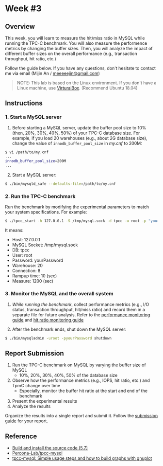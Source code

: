 # Week #3

## Overview

This week, you will learn to measure the hit/miss ratio in MySQL while running the TPC-C benchmark. You will also measure the performence metrics by changing the buffer sizes. Then, you will analyze the impact of different buffer sizes on the overall performance (e.g., transaction throughput, hit ratio, etc.)

Follow the guide below. If you have any questions, don't hesitate to contact me via email (Mijin An / meeeeejin@gmail.com)

> NOTE: This lab is based on the Linux environment. If you don't have a Linux machine, use [VirturalBox](https://www.virtualbox.org/). (Recommend Ubuntu 18.04)

## Instructions

### 1. Start a MySQL server

1. Before starting a MySQL server, update the buffer pool size to 10% (then, 20%, 30%, 40%, 50%) of your TPC-C database size. For example, if you load 20 warehouses (e.g., about 2G database size), change the value of `innodb_buffer_pool_size` in *my.cnf* to 200M:

```bash
$ vi /path/to/my.cnf
...
innodb_buffer_pool_size=200M
...
```

2. Start a MySQL server:

```bash
$ ./bin/mysqld_safe --defaults-file=/path/to/my.cnf
```

### 2. Run the TPC-C benchmark

Run the benchmark by modifying the experimental parameters to match your system specifications. For example:

```bash
$ ./tpcc_start -h 127.0.0.1 -S /tmp/mysql.sock -d tpcc -u root -p "yourPassword" -w 20 -c 8 -r 10 -l 1200 | tee tpcc-result.txt
```

It means:

- Host: 127.0.0.1
- MySQL Socket: /tmp/mysql.sock
- DB: tpcc
- User: root
- Password: yourPassword
- Warehouse: 20
- Connection: 8
- Rampup time: 10 (sec)
- Measure: 1200 (sec)

### 3. Monitor the MySQL and the overall system

1. *While running the benchmark*, collect performance metrics (e.g., I/O status, transaction throughput, hit/miss ratio) and record them in a separate file for future analysis. Refer to the [performance monitoring guide](../week-2/reference/performance-monitoring-guide.md) and [hit ratio monitoring guide](reference/hit-ratio-monitoring-guide.md)

2. After the benchmark ends, shut down the MySQL server:

```bash
$ ./bin/mysqladmin -uroot -pyourPassword shutdown
```

## Report Submission

1. Run the TPC-C benchmark on MySQL by varying the buffer size of MySQL
    - 10%, 20%, 30%, 40%, 50% of the database size
2. Observe how the performance metrics (e.g., IOPS, hit ratio, etc.) and TpmC change over time
    - Especially, monitor the buffer hit ratio at the start and end of the benchmark 
3. Present the experimental results
4. Analyze the results

Organize the results into a single report and submit it. Follow the [submission guide](../report-submission-guide.md) for your report.

## Reference
- [Build and install the source code (5.7)](https://github.com/meeeejin/til/blob/master/mysql/build-and-install-the-source-code-5.7.md)
- [Percona-Lab/tpcc-mysql](https://github.com/Percona-Lab/tpcc-mysql)
- [tpcc-mysql: Simple usage steps and how to build graphs with gnuplot](https://www.percona.com/blog/2013/07/01/tpcc-mysql-simple-usage-steps-and-how-to-build-graphs-with-gnuplot/)
